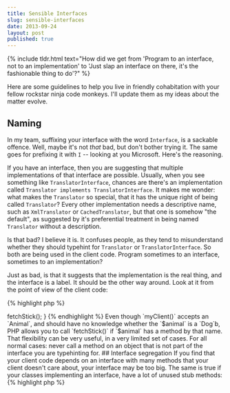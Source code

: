 ```yaml
---
title: Sensible Interfaces
slug: sensible-interfaces
date: 2013-09-24
layout: post
published: true
---
```


{% include tldr.html text="How did we get from 'Program to an interface, not to an implementation' to 'Just slap an interface on there, it's the fashionable thing to do'?" %}


Here are some guidelines to help you live in friendly cohabitation with your fellow rockstar ninja code monkeys. I'll update them
as my ideas about the matter evolve.

## Naming

In my team, suffixing your interface with the word `Interface`, is a sackable offence. Well,
maybe it's not *that* bad, but don't bother trying it. The same goes for prefixing it with `I` -- looking at you Microsoft.
Here's the reasoning.

If you have an interface, then you are suggesting
that multiple implementations of that interface are possible. Usually, when you see something like `TranslatorInterface`, chances
are there's an implementation called `Translator implements TranslatorInterface`. It makes me wonder: what makes the `Translator` so special, that it has
the unique right of being called `Translator`? Every other implementation needs a descriptive name, such as `XmlTranslator` or
`CachedTranslator`, but that one is somehow "the default", as suggested by it's preferential treatment in being named `Translator`
without a description.

Is that bad? I believe it is. It confuses people, as they tend to misunderstand whether they should typehint for `Translator`
or `TranslatorInterface`. So both are being used in the client code. Program sometimes to an interface, sometimes to an implementation?

Just as bad, is that it suggests that the implementation is the real thing, and the interface is a label. It should be the
other way around. Look at it from the point of view of the client code:

{% highlight php %}
<?php
class KlingonDecoder {
   public function __construct(TranslatorInterface $translator)
{% endhighlight %}

This constructor definition is saying: "I need a translator **interface** to operate". But that would be silly. It needs an
 object that is a `Translator`. It does not need an interface. And that object has a certain role, a certain contract, namely that of a `Translator`.
I hope I'm making this clear. The interface `Translator` is the essential concept, the thing that clients use. They don't care
whether `Translator` is a concrete class or an interface, and they don't care how it's implemented. The client wants to be
decoupled from all those details. That's the power of interfaces.

## Default implementations

The burden of having a descriptive name then lies with the implementations. If we rename `TranslatorInterface` to `Translator`, our
 former `Translator` class needs a new name. People tend to solve this problem by calling it `DefaultTranslator`. Again, what makes it so
special to be called `Default`? Don't be lazy, think really hard about what it does, and why that's different from other
possible implementations. You might even discover a thing or two about that class, such as having too many responsibilities.

## Nameable

Another bad habit, is using the `-able` suffix for interface names. I guess I can live with something like `Translatable`,
or maybe `Serializable`. But `Timestampable? `Jsonable`? Is that the world we want our children to inherit? English motherfucker,
do you speak it? Try making a sentence, it's so much nicer.

{% highlight php %}
<?php
class Product implements CastsToJson, HasTimestamp
{% endhighlight %}

Say it out loud: "Product casts to json and has a timestamp". It's beautiful, it's -- dare I say it? -- Shakespearian.


## Respect the contract

PHP, having grown organically (to put it politely), is rather permissive when it comes to interfaces. Look at this code:

{% highlight php %}
<?php
interface Animal {
    public function makeNoise();
}
class Dog implements Animal {
    public function makeNoise() {}
    public function fetchStick() {}
}
// elsewhere:
public function myClient(Animal $animal) {
    $animal->fetchStick();
}
{% endhighlight %}

Even though `myClient()` accepts an `Animal`, and should have no knowledge whether the `$animal` is a `Dog`b, PHP allows you to call
 `fetchStick()` if `$animal` has a method by that name. That flexibility can be very useful, in a very limited set of cases.
 For all normal cases: never call a method on an object that is not part of the interface you are typehinting for.

## Interface segregation

If you find that your client code depends on an interface with many methods that your client doesn't care about, your
interface may be too big. The same is true if your classes implementing an interface, have a lot of unused stub methods:

{% highlight php %}
<?php
class Fish implements Animal {
    public function makeNoise() {
        throw new NotImplemented("Fish don't make noise");
    }
}
{% endhighlight %}

This is a good sign that you need to split off the `makeNoise()` method into a separate interface. Perhaps `MakesNoise`, or `Noisy`?

## Roles

Interfaces can be a nice way to share code without the client knowing, by seeing them as roles. Say the product prices
are in a database. You have some logic in `OrderBuilder`, but you don't want `OrderBuilder` to know that the prices are in the
database, because that might change in the future. You could solve this with composition.

{% highlight php %}
<?php
interface ProductRepository {
    /* defines find(), add()... */
}
interface ProductPricer {
   public function priceProduct(Product $product);
}
class DbProductPriceRepository implements ProductRepository {
    /* implements find(), add()... */
}
class DbProductPricer implements ProductPricer {
    public function __construct(ProductRepository $productRepository){ /* ... */ }
    public function priceProduct(Product $product) { /* ... */ }
}
{% endhighlight %}

To save a bit of typing, you can give the `ProductPricer` role to `DbProductPricer`. Sure, it's doing double duty, but the clients
don't know that. In this example, it's probably not a good long term solution when your application grows, but if nothing else,
it's a great timesaver when prototyping.

{% highlight php %}
<?php
class DbProductPriceRepository implements ProductRepository, ProductPricer {
    /* implements find(), add()... */
    public function priceProduct(Product $product) { /* ... */ }
}
{% endhighlight %}

Roles of course work great with entities:

{% highlight php %}
<?php
class Teacher implements User {}
class Pupil implements User {}
class Parent implements User {}
{% endhighlight %}

## One implementation

`ProductPricer` is a great use case for an interface, because it's easy to imagine different business rules applying in
different circumstances: `GermanProductPricer`, `BelgianProductPricer`. There could be different technical implementations:
 `DbProductPricer`, `SoapProductPricer`, or a `CachedProductPricer` that wraps one of the other implementations.

But often, it's less clear. If your business has only One True Way to calculate prices, and One True Datasource to store them.
My rule of thumb would be that if you can imagine that there could be more implementations than just the one, it's good to
have an interface. If you can't imagine different implementations, don't have an interface. An example could be `OrderTotalCalculator`:
There's only one valid way to sum the different prices, so an interface does not make sense.


## Aware

I'm sort of undecided about the `Aware` suffix. I don't think it's a problem per se. But of course `ContainerAware` is evil
and should never have been in Symfony. But that is a Dependency Injection anti-pattern, not an interface naming problem. Thoughts?



